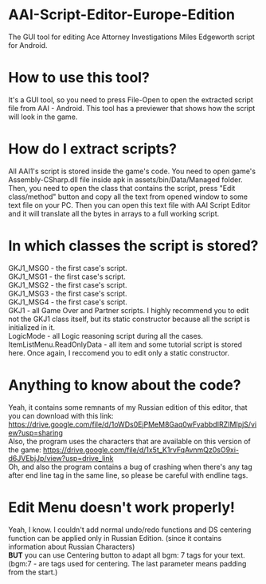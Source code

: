 # AAI-Script-Editor-Europe-Edition
The GUI tool for editing Ace Attorney Investigations Miles Edgeworth script for Android.

# How to use this tool?
It's a GUI tool, so you need to press File-Open to open the extracted script file from AAI - Android. This tool has a previewer that shows how the script will look in the game.

# How do I extract scripts?
All AAI1's script is stored inside the game's code. You need to open game's Assembly-CSharp.dll file inside apk in assets/bin/Data/Managed folder. Then, you need to open the class that contains the script, press "Edit class/method" button and copy all the text from opened window to some text file on your PC. Then you can open this text file with AAI Script Editor and it will translate all the bytes in arrays to a full working script.

# In which classes the script is stored?
GKJ1_MSG0 - the first case's script.<br>
GKJ1_MSG1 - the first case's script.<br>
GKJ1_MSG2 - the first case's script.<br>
GKJ1_MSG3 - the first case's script.<br>
GKJ1_MSG4 - the first case's script.<br>
GKJ1 - all Game Over and Partner scripts. I highly recommend you to edit not the GKJ1 class itself, but its static constructor because all the script is initialized in it.<br>
LogicMode - all Logic reasoning script during all the cases.<br>
ItemListMenu.ReadOnlyData - all item and some tutorial script is stored here. Once again, I reccomend you to edit only a static constructor.

# Anything to know about the code?
Yeah, it contains some remnants of my Russian edition of this editor, that you can download with this link: https://drive.google.com/file/d/1oWDs0EjPMeM8Gaq0wFvabbdIRZIMIpjS/view?usp=sharing<br>
Also, the program uses the characters that are available on this version of the game: https://drive.google.com/file/d/1x5t_K1rvFqAvnmQz0sO9xi-d6JVEbjJp/view?usp=drive_link<br>
Oh, and also the program contains a bug of crashing when there's any tag after end line tag in the same line, so please be careful with endline tags.

# Edit Menu doesn't work properly!
Yeah, I know. I couldn't add normal undo/redo functions and DS centering function can be applied only in Russian Edition. (since it contains information about Russian Characters)<br>
<b>BUT</b> you can use Centering button to adapt all bgm: 7 tags for your text. (bgm:7 - are tags used for centering. The last parameter means padding from the start.)

